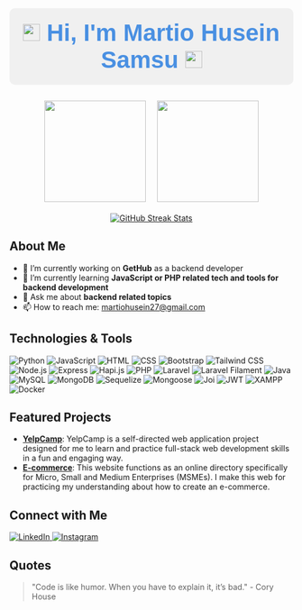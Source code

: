 <h1 align="center" style="font-family: 'Comic Sans MS', cursive, sans-serif; font-size: 3em; color: #4A90E2; background-color: #f0f0f0; padding: 20px; border-radius: 10px;">
  <img src="https://media.giphy.com/media/hvRJCLFzcasrR4ia7z/giphy.gif" width="30"/> Hi, I'm Martio Husein Samsu <img src="https://media.giphy.com/media/hvRJCLFzcasrR4ia7z/giphy.gif" width="30"/>
</h1>

<div align="center" style="display: flex; justify-content: center; flex-wrap: wrap; gap: 20px;">
  <a href="https://github.com/Sketioo">
    <img height="180em" src="https://github-readme-stats-eight-theta.vercel.app/api?username=Sketioo&show_icons=true&theme=algolia&include_all_commits=true&count_private=true"/>
  </a>
  <a href="https://github.com/Sketioo">
    <img height="180em" src="https://github-readme-stats-eight-theta.vercel.app/api/top-langs/?username=Sketioo&layout=compact&theme=algolia"/>
  </a>
  <a href="https://github.com/Sketioo">
    <img src="https://github-readme-streak-stats.herokuapp.com/?user=Sketioo&theme=algolia" alt="GitHub Streak Stats">
  </a>
</div>

## About Me
- 🔭 I’m currently working on **GetHub** as a backend developer
- 🌱 I’m currently learning **JavaScript or PHP related tech and tools for backend development**
- 💬 Ask me about **backend related topics**
- 📫 How to reach me: [martiohusein27@gmail.com](mailto:martiohusein27@gmail.com)

## Technologies & Tools
![Python](https://img.shields.io/badge/-Python-333333?style=flat&logo=python)
![JavaScript](https://img.shields.io/badge/-JavaScript-333333?style=flat&logo=javascript)
![HTML](https://img.shields.io/badge/-HTML5-333333?style=flat&logo=html5)
![CSS](https://img.shields.io/badge/-CSS3-333333?style=flat&logo=css3)
![Bootstrap](https://img.shields.io/badge/-Bootstrap-333333?style=flat&logo=bootstrap)
![Tailwind CSS](https://img.shields.io/badge/-Tailwind%20CSS-333333?style=flat&logo=tailwindcss)
![Node.js](https://img.shields.io/badge/-Node.js-333333?style=flat&logo=node.js)
![Express](https://img.shields.io/badge/-Express-333333?style=flat&logo=express)
![Hapi.js](https://img.shields.io/badge/-Hapi.js-333333?style=flat&logo=hapi)
![PHP](https://img.shields.io/badge/-PHP-333333?style=flat&logo=php)
![Laravel](https://img.shields.io/badge/-Laravel-333333?style=flat&logo=laravel)
![Laravel Filament](https://img.shields.io/badge/-Laravel%20Filament-333333?style=flat&logo=laravel)
![Java](https://img.shields.io/badge/-Java-333333?style=flat&logo=java)
![MySQL](https://img.shields.io/badge/-MySQL-333333?style=flat&logo=mysql)
![MongoDB](https://img.shields.io/badge/-MongoDB-333333?style=flat&logo=mongodb)
![Sequelize](https://img.shields.io/badge/-Sequelize-333333?style=flat&logo=sequelize)
![Mongoose](https://img.shields.io/badge/-Mongoose-333333?style=flat&logo=mongoose)
![Joi](https://img.shields.io/badge/-Joi-333333?style=flat&logo=joi)
![JWT](https://img.shields.io/badge/-JWT-333333?style=flat&logo=jsonwebtokens)
![XAMPP](https://img.shields.io/badge/-XAMPP-333333?style=flat&logo=xampp)
![Docker](https://img.shields.io/badge/-Docker-333333?style=flat&logo=docker)

## Featured Projects
- [**YelpCamp**](https://github.com/Sketioo/yelp-camp): YelpCamp is a self-directed web application project designed for me to learn and practice full-stack web development skills in a fun and engaging way.
- [**E-commerce**](https://github.com/Sketioo/e-commerce): This website functions as an online directory specifically for Micro, Small and Medium Enterprises (MSMEs). I make this web for practicing my understanding about how to create an e-commerce.

## Connect with Me
<p align="left">
  <a href="https://www.linkedin.com/in/martio-husein-samsu/">
    <img src="https://img.shields.io/badge/LinkedIn-blue?style=flat&logo=linkedin" alt="LinkedIn">
  </a>
  <a href="https://www.instagram.com/eskeetio/">
    <img src="https://img.shields.io/badge/Instagram-blue?style=flat&logo=instagram" alt="Instagram">
  </a>
</p>

## Quotes
> "Code is like humor. When you have to explain it, it’s bad." - Cory House
